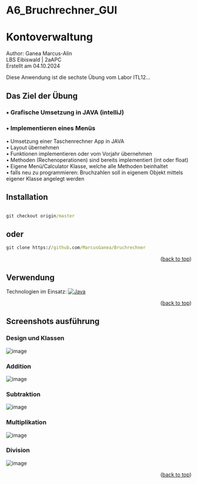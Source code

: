 # A6_Bruchrechner_GUI
<a name="readme-top"></a>
# Kontoverwaltung
Author: Ganea Marcus-Alin <br>
LBS Eibiswald | 2aAPC <br>
Erstellt am 04.10.2024

Diese Anwendung ist die sechste Übung vom Labor ITL12...<br>

## Das Ziel der Übung
### •	Grafische Umsetzung in JAVA (intelliJ)
### •	Implementieren eines Menüs


<div>•	Umsetzung einer Taschenrechner App in JAVA <div/>
<div>•	Layout übernehmen<div/>
<div>•	Funktionen implementieren oder vom Vorjahr übernehmen<div/>
<div>•	Methoden (Rechenoperationen) sind bereits implementiert (int oder float)<div/>
<div>•	Eigene Menü/Calculator Klasse, welche alle Methoden beinhaltet<div/>
<div>•	falls neu zu programmieren: Bruchzahlen soll in eigenem Objekt mittels eigener Klasse angelegt werden<div/>



## Installation

```cmd

git checkout origin/master
```
## oder
```cmd
git clone https://github.com/MarcusGanea/Bruchrechner
```
<p align="right">(<a href="#readme-top">back to top</a>)</p>

## Verwendung
Technologien im Einsatz:
[![Java][java.com]][java-url]


<p align="right">(<a href="#readme-top">back to top</a>)</p>

## Screenshots ausführung

### Design und Klassen
![image](https://github.com/user-attachments/assets/414c175b-e49f-45b9-a530-635ccb59a0c3)
### Addition
![image](https://github.com/user-attachments/assets/d59d993d-c4b1-48ae-a3e5-e280df875250)
### Subtraktion
![image](https://github.com/user-attachments/assets/547acff3-6fbb-47a1-9394-673a32e6c727)
### Multiplikation
![image](https://github.com/user-attachments/assets/07b3f096-63d8-4f42-a056-7fff81c24d03)
### Division
![image](https://github.com/user-attachments/assets/f2f4a04c-4965-48ed-8f57-8b1f455e5fde)




<p align="right">(<a href="#readme-top">back to top</a>)</p>


<!-- MARKDOWN LINKS & IMAGES -->
<!-- https://www.markdownguide.org/basic-syntax/#reference-style-links -->
[java.com]: https://img.shields.io/badge/Java-ED8B00?style=for-the-badge&logo=openjdk&logoColor=white
[java-url]: https://www.java.com/de/
[product-screenshot]: Screen.png
